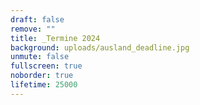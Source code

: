 ```yaml
---
draft: false
remove: ""
title: _Termine 2024
background: uploads/ausland_deadline.jpg
unmute: false
fullscreen: true
noborder: true
lifetime: 25000
---
```

